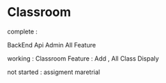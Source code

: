 # Classroom

complete : 

BackEnd Api 
Admin All Feature


working :
Classroom Feature : Add , All Class Dispaly 

not started : 
assigment 
maretrial 